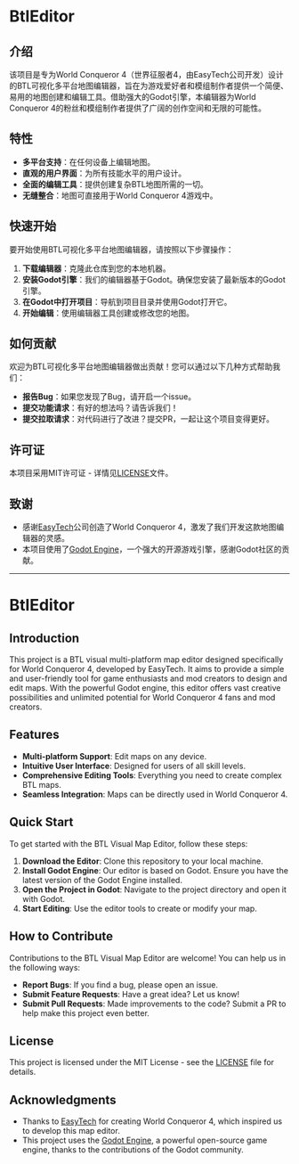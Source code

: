 # BtlEditor

## 介绍

该项目是专为World Conqueror 4（世界征服者4，由EasyTech公司开发）设计的BTL可视化多平台地图编辑器，旨在为游戏爱好者和模组制作者提供一个简便、易用的地图创建和编辑工具。借助强大的Godot引擎，本编辑器为World Conqueror 4的粉丝和模组制作者提供了广阔的创作空间和无限的可能性。

## 特性

- **多平台支持**：在任何设备上编辑地图。
- **直观的用户界面**：为所有技能水平的用户设计。
- **全面的编辑工具**：提供创建复杂BTL地图所需的一切。
- **无缝整合**：地图可直接用于World Conqueror 4游戏中。

## 快速开始

要开始使用BTL可视化多平台地图编辑器，请按照以下步骤操作：

1. **下载编辑器**：克隆此仓库到您的本地机器。
2. **安装Godot引擎**：我们的编辑器基于Godot。确保您安装了最新版本的Godot引擎。
3. **在Godot中打开项目**：导航到项目目录并使用Godot打开它。
4. **开始编辑**：使用编辑器工具创建或修改您的地图。

## 如何贡献

欢迎为BTL可视化多平台地图编辑器做出贡献！您可以通过以下几种方式帮助我们：

- **报告Bug**：如果您发现了Bug，请开启一个issue。
- **提交功能请求**：有好的想法吗？请告诉我们！
- **提交拉取请求**：对代码进行了改进？提交PR，一起让这个项目变得更好。

## 许可证

本项目采用MIT许可证 - 详情见[LICENSE](LICENSE.txt)文件。

## 致谢

- 感谢[EasyTech](https://www.ieasytech.com/)公司创造了World Conqueror 4，激发了我们开发这款地图编辑器的灵感。
- 本项目使用了[Godot Engine](https://godotengine.org/)，一个强大的开源游戏引擎，感谢Godot社区的贡献。

---

# BtlEditor

## Introduction

This project is a BTL visual multi-platform map editor designed specifically for World Conqueror 4, developed by EasyTech. It aims to provide a simple and user-friendly tool for game enthusiasts and mod creators to design and edit maps. With the powerful Godot engine, this editor offers vast creative possibilities and unlimited potential for World Conqueror 4 fans and mod creators.

## Features

- **Multi-platform Support**: Edit maps on any device.
- **Intuitive User Interface**: Designed for users of all skill levels.
- **Comprehensive Editing Tools**: Everything you need to create complex BTL maps.
- **Seamless Integration**: Maps can be directly used in World Conqueror 4.

## Quick Start

To get started with the BTL Visual Map Editor, follow these steps:

1. **Download the Editor**: Clone this repository to your local machine.
2. **Install Godot Engine**: Our editor is based on Godot. Ensure you have the latest version of the Godot Engine installed.
3. **Open the Project in Godot**: Navigate to the project directory and open it with Godot.
4. **Start Editing**: Use the editor tools to create or modify your map.

## How to Contribute

Contributions to the BTL Visual Map Editor are welcome! You can help us in the following ways:

- **Report Bugs**: If you find a bug, please open an issue.
- **Submit Feature Requests**: Have a great idea? Let us know!
- **Submit Pull Requests**: Made improvements to the code? Submit a PR to help make this project even better.

## License

This project is licensed under the MIT License - see the [LICENSE](LICENSE.txt) file for details.

## Acknowledgments

- Thanks to [EasyTech](https://www.ieasytech.com/) for creating World Conqueror 4, which inspired us to develop this map editor.
- This project uses the [Godot Engine](https://godotengine.org/), a powerful open-source game engine, thanks to the contributions of the Godot community.